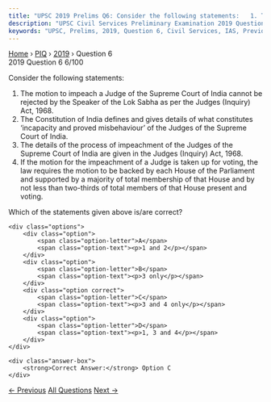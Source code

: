 ```yaml
---
title: "UPSC 2019 Prelims Q6: Consider the following statements:   1. The motion to impeac..."
description: "UPSC Civil Services Preliminary Examination 2019 Question 6 with options and answer"
keywords: "UPSC, Prelims, 2019, Question 6, Civil Services, IAS, Previous Year Questions"
---
```


<nav class="breadcrumb">
    <a href="../../">Home</a>
    <span>›</span>
    <a href="../">PIQ</a>
    <span>›</span>
    <a href="./">2019</a>
    <span>›</span>
    <span>Question 6</span>
</nav>

<div class="question-header">
    <div class="question-meta">
        <span class="year-badge">2019</span>
        <span class="question-number">Question 6</span>
        <span class="progress">6/100</span>
    </div>
    <div class="progress-bar">
        <div class="progress-fill" style="width: 6.0%"></div>
    </div>
</div>

<div class="question-content">
    <div class="question-text">
        <p>Consider the following statements:</p>
<ol>
<li>The motion to impeach a Judge of the Supreme Court of India cannot be rejected by the Speaker of the Lok Sabha as per the Judges (Inquiry) Act, 1968.</li>
<li>The Constitution of India defines and gives details of what constitutes ‘incapacity and proved misbehaviour’ of the Judges of the Supreme Court of India.</li>
<li>The details of the process of impeachment of the Judges of the Supreme Court of India are given in the Judges (Inquiry) Act, 1968.</li>
<li>If the motion for the impeachment of a Judge is taken up for voting, the law requires the motion to be backed by each House of the Parliament and supported by a majority of total membership of that House and by not less than two-thirds of total members of that House present and voting.</li>
</ol>
<p>Which of the statements given above is/are correct?</p>
    </div>
    
    <div class="options">
        <div class="option">
            <span class="option-letter">A</span>
            <span class="option-text"><p>1 and 2</p></span>
        </div>
        <div class="option">
            <span class="option-letter">B</span>
            <span class="option-text"><p>3 only</p></span>
        </div>
        <div class="option correct">
            <span class="option-letter">C</span>
            <span class="option-text"><p>3 and 4 only</p></span>
        </div>
        <div class="option">
            <span class="option-letter">D</span>
            <span class="option-text"><p>1, 3 and 4</p></span>
        </div>
    </div>

    <div class="answer-box">
        <strong>Correct Answer:</strong> Option C
    </div>
</div>

<div class="question-nav">
    <a href="../q005-consider-the-following-statements-1-the-44th-amend/" class="nav-btn prev">← Previous</a>
    <a href="../" class="nav-btn center">All Questions</a>
    <a href="../q007-the-ninth-schedule-was-introduced-in-the-constitut/" class="nav-btn next">Next →</a>
</div>
